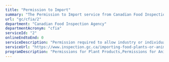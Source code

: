 ```yaml
---
title: "Permission to Import"
summary: "The Permission to Import service from Canadian Food Inspection Agency is not available end-to-end online, according to the GC Service Inventory."
url: "gc/cfia/2"
department: "Canadian Food Inspection Agency"
departmentAcronym: "cfia"
serviceId: "2"
onlineEndtoEnd: 0
serviceDescription: "Permission required to allow industry or individual to bring goods into Canada."
serviceUrl: "https://www.inspection.gc.ca/importing-food-plants-or-animals/eng/1573836795867/1573836899201"
programDescription: "Permissions for Plant Products,Permissions for Animal Products,Permissions for Food Products"
---
```


